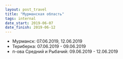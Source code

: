 ```yaml
---
layout: post_travel
title: "Мурманская область"
tags: internal
date_start: 2019-06-07
date_finish: 2019-06-12
---
```


* Мурманск: 07.06.2019, 12.06.2019
* Териберка: 07.06.2019 - 09.06.2019
* п-ова Средний и Рыбачий: 09.06.2019 - 12.06.2019
